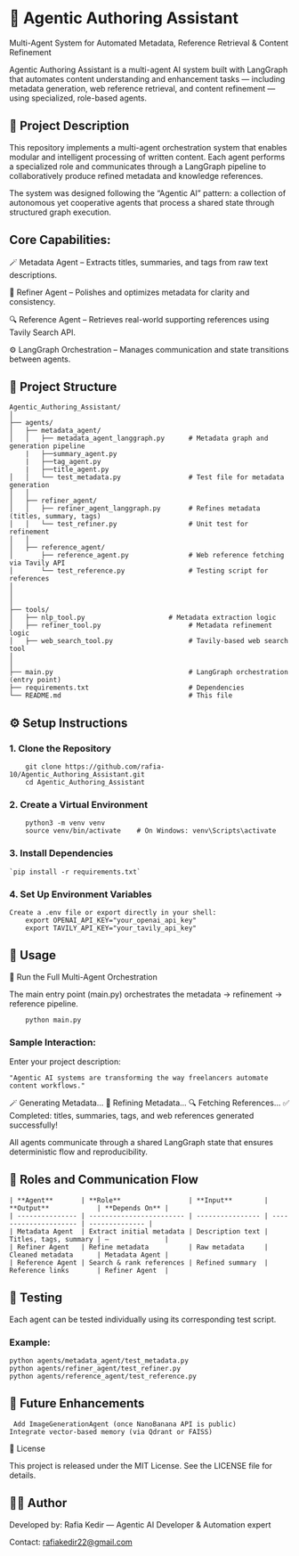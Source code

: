 # 🧠 Agentic Authoring Assistant

Multi-Agent System for Automated Metadata, Reference Retrieval & Content Refinement

Agentic Authoring Assistant is a multi-agent AI system built with LangGraph that automates content understanding and enhancement tasks — including metadata generation, web reference retrieval, and content refinement — using specialized, role-based agents.

## 🧩 Project Description

This repository implements a multi-agent orchestration system that enables modular and intelligent processing of written content.
Each agent performs a specialized role and communicates through a LangGraph pipeline to collaboratively produce refined metadata and knowledge references.

The system was designed following the “Agentic AI” pattern: a collection of autonomous yet cooperative agents that process a shared state through structured graph execution.

## Core Capabilities:

🪄 Metadata Agent – Extracts titles, summaries, and tags from raw text descriptions.

🧹 Refiner Agent – Polishes and optimizes metadata for clarity and consistency.

🔍 Reference Agent – Retrieves real-world supporting references using Tavily Search API.

⚙️ LangGraph Orchestration – Manages communication and state transitions between agents.

## 📁 Project Structure
    Agentic_Authoring_Assistant/
    │
    ├── agents/
    │   ├── metadata_agent/
    │   │   ├── metadata_agent_langgraph.py      # Metadata graph and generation pipeline
        |   ├──summary_agent.py
        |   ├──tag_agent.py
        |   ├──title_agent.py                 
    │   │   └── test_metadata.py                 # Test file for metadata generation
    │   │
    │   ├── refiner_agent/
    │   │   ├── refiner_agent_langgraph.py       # Refines metadata (titles, summary, tags)
    │   │   └── test_refiner.py                  # Unit test for refinement
    │   │
    │   ├── reference_agent/
    │       ├── reference_agent.py               # Web reference fetching via Tavily API
    │       └── test_reference.py                # Testing script for references
    │   
    │  
    │
    ├── tools/
    │   ├── nlp_tool.py                     # Metadata extraction logic
    │   ├── refiner_tool.py                      # Metadata refinement logic
    │   ├── web_search_tool.py                   # Tavily-based web search tool
    │   
    │
    ├── main.py                                  # LangGraph orchestration (entry point)
    ├── requirements.txt                         # Dependencies
    └── README.md                                # This file

## ⚙️ Setup Instructions
### 1. Clone the Repository

        git clone https://github.com/rafia-10/Agentic_Authoring_Assistant.git
        cd Agentic_Authoring_Assistant

### 2. Create a Virtual Environment
        python3 -m venv venv
        source venv/bin/activate    # On Windows: venv\Scripts\activate

### 3. Install Dependencies

    `pip install -r requirements.txt`

### 4. Set Up Environment Variables

    Create a .env file or export directly in your shell:
        export OPENAI_API_KEY="your_openai_api_key"
        export TAVILY_API_KEY="your_tavily_api_key"

## 🚀 Usage
🧠 Run the Full Multi-Agent Orchestration

The main entry point (main.py) orchestrates the metadata → refinement → reference pipeline.

        python main.py


### Sample Interaction:
Enter your project description:

    "Agentic AI systems are transforming the way freelancers automate content workflows."

🪄 Generating Metadata...
🧹 Refining Metadata...
🔍 Fetching References...
✅ Completed: titles, summaries, tags, and web references generated successfully!

All agents communicate through a shared LangGraph state that ensures deterministic flow and reproducibility.


## 🧩 Roles and Communication Flow

    | **Agent**       | **Role**                 | **Input**        | **Output**            | **Depends On** |
    | --------------- | ------------------------ | ---------------- | --------------------- | -------------- |
    | Metadata Agent  | Extract initial metadata | Description text | Titles, tags, summary | —              |
    | Refiner Agent   | Refine metadata          | Raw metadata     | Cleaned metadata      | Metadata Agent |
    | Reference Agent | Search & rank references | Refined summary  | Reference links       | Refiner Agent  |



## 🧪 Testing

Each agent can be tested individually using its corresponding test script.

### Example:

    python agents/metadata_agent/test_metadata.py
    python agents/refiner_agent/test_refiner.py
    python agents/reference_agent/test_reference.py

## 🧰 Future Enhancements

     Add ImageGenerationAgent (once NanoBanana API is public)
    Integrate vector-based memory (via Qdrant or FAISS)

🪪 License

This project is released under the MIT License.
See the LICENSE
 file for details.

## 👩‍💻 Author

Developed by: Rafia Kedir — Agentic AI Developer & Automation expert



Contact: rafiakedir22@gmail.com
 



